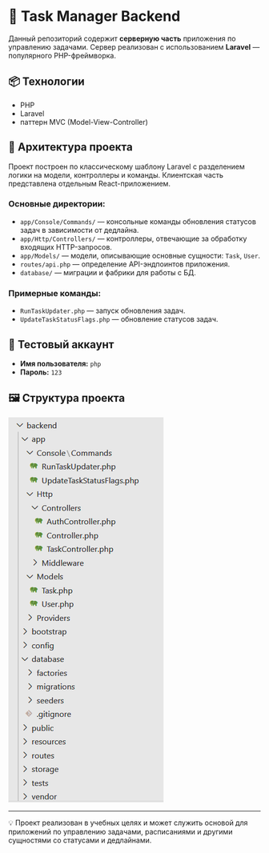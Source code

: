 # 🧩 Task Manager Backend

Данный репозиторий содержит **серверную часть** приложения по управлению задачами. Сервер реализован с использованием **Laravel** — популярного PHP-фреймворка.

## 📦 Технологии
- PHP
- Laravel
- паттерн MVC (Model-View-Controller)

## 🧱 Архитектура проекта

Проект построен по классическому шаблону Laravel с разделением логики на модели, контроллеры и команды. Клиентская часть представлена отдельным React-приложением.

### Основные директории:

- `app/Console/Commands/` — консольные команды обновления статусов задач в зависимости от дедлайна.
- `app/Http/Controllers/` — контроллеры, отвечающие за обработку входящих HTTP-запросов.
- `app/Models/` — модели, описывающие основные сущности: `Task`, `User`.
- `routes/api.php` — определение API-эндпоинтов приложения.
- `database/` — миграции и фабрики для работы с БД.

### Примерные команды:
- `RunTaskUpdater.php` — запуск обновления задач.
- `UpdateTaskStatusFlags.php` — обновление статусов задач.

## 🔐 Тестовый аккаунт
- **Имя пользователя:** `php`  
- **Пароль:** `123`

## 🖼 Структура проекта

![Структура проекта](./back_structure.png)

---

💡 Проект реализован в учебных целях и может служить основой для приложений по управлению задачами, расписаниями и другими сущностями со статусами и дедлайнами.
